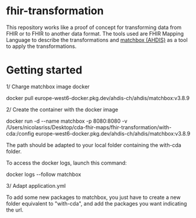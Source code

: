 # fhir-transformation

This repository works like a proof of concept for transforming data from FHIR or to FHIR to another data format.
The tools used are FHIR Mapping Language to describe the transformations and [matchbox (AHDIS)](https://github.com/ahdis/matchbox) as a tool to apply the transformations.

# Getting started

1/ Charge matchbox image docker

docker pull europe-west6-docker.pkg.dev/ahdis-ch/ahdis/matchbox:v3.8.9

2/ Create the container with the docker image

docker run -d --name matchbox -p 8080:8080 -v /Users/nicolasriss/Desktop/cda-fhir-maps/fhir-transformation/with-cda:/config europe-west6-docker.pkg.dev/ahdis-ch/ahdis/matchbox:v3.8.9

The path should be adapted to your local folder containing the with-cda folder.

To access the docker logs, launch this command:

docker logs --follow matchbox

3/ Adapt application.yml

To add some new packages to matchbox, you just have to create a new folder equivalent to "with-cda", and add the packages you want indicating the url.


